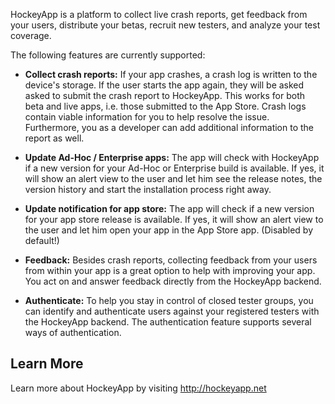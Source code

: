 HockeyApp is a platform to collect live crash reports, get feedback from your users, distribute your betas, recruit new testers, and analyze your test coverage.

The following features are currently supported:

 - **Collect crash reports:** If your app crashes, a crash log is written to the device's storage. If the user starts the app again, they will be asked asked to submit the crash report to HockeyApp. This works for both beta and live apps, i.e. those submitted to the App Store. Crash logs contain viable information for you to help resolve the issue. Furthermore, you as a developer can add additional information to the report as well.

 - **Update Ad-Hoc / Enterprise apps:** The app will check with HockeyApp if a new version for your Ad-Hoc or Enterprise build is available. If yes, it will show an alert view to the user and let him see the release notes, the version history and start the installation process right away.

 - **Update notification for app store:** The app will check if a new version for your app store release is available. If yes, it will show an alert view to the user and let him open your app in the App Store app. (Disabled by default!)

 - **Feedback:** Besides crash reports, collecting feedback from your users from within your app is a great option to help with improving your app. You act on and answer feedback directly from the HockeyApp backend.

 - **Authenticate:** To help you stay in control of closed tester groups, you can identify and authenticate users against your registered testers with the HockeyApp backend. The authentication feature supports several ways of authentication.
 

## Learn More
Learn more about HockeyApp by visiting http://hockeyapp.net